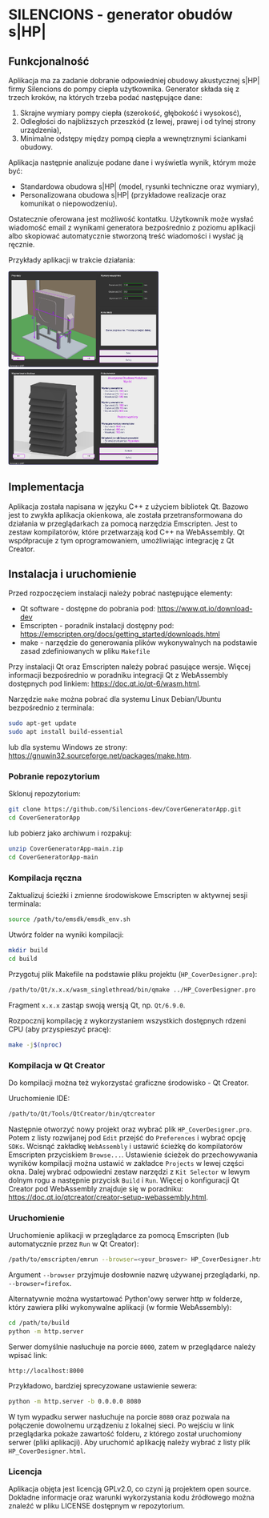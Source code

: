 # SILENCIONS - generator obudów s|HP|

## Funkcjonalność

Aplikacja ma za zadanie dobranie odpowiedniej obudowy akustycznej s|HP| firmy Silencions
do pompy ciepła użytkownika. Generator składa się z trzech kroków, na których trzeba podać 
następujące dane:

1. Skrajne wymiary pompy ciepła (szerokość, głębokość i wysokosć),
2. Odległości do najbliższych przeszkód (z lewej, prawej i od tylnej strony urządzenia),
3. Minimalne odstępy między pompą ciepła a wewnętrznymi ściankami obudowy.

Aplikacja następnie analizuje podane dane i wyświetla wynik, którym może być:

- Standardowa obudowa s|HP| (model, rysunki techniczne oraz wymiary),
- Personalizowana obudowa s|HP| (przykładowe realizacje oraz komunikat o niepowodzeniu).

Ostatecznie oferowana jest możliwość kontatku. Użytkownik może wysłać wiadomość email
z wynikami generatora bezpośrednio z poziomu aplikacji albo skopiować automatycznie
stworzoną treść wiadomości i wysłać ją ręcznie. 

Przykłady aplikacji w trakcie działania:
<p float="left">
  <img src="/ex/coverapp_ex1.png" width="300" />
  <img src="/ex/coverapp_ex2.png" width="300" /> 
</p>

## Implementacja

Aplikacja została napisana w języku C++ z użyciem bibliotek Qt. Bazowo jest to zwykła 
aplikacja okienkowa, ale została przetransformowana do działania w przeglądarkach za
pomocą narzędzia Emscripten. Jest to zestaw kompilatorów, które przetwarzają kod C++
na WebAssembly. Qt współpracuje z tym oprogramowaniem, umożliwiając integrację z Qt Creator.

## Instalacja i uruchomienie

Przed rozpoczęciem instalacji należy pobrać następujące elementy:

- Qt software - dostępne do pobrania pod: https://www.qt.io/download-dev
- Emscripten - poradnik instalacji dostępny pod: https://emscripten.org/docs/getting_started/downloads.html
- make - narzędzie do generowania plików wykonywalnych na podstawie zasad zdefiniowanych w pliku ```Makefile```

Przy instalacji Qt oraz Emscripten należy pobrać pasujące wersje. Więcej informacji bezpośrednio w 
poradniku integracji Qt z WebAssembly dostępnych pod linkiem: https://doc.qt.io/qt-6/wasm.html.

Narzędzie ```make``` można pobrać dla systemu Linux Debian/Ubuntu bezpośrednio z terminala:
   ```bash
   sudo apt-get update
   sudo apt install build-essential
   ```
lub dla systemu Windows ze strony: https://gnuwin32.sourceforge.net/packages/make.htm.

### Pobranie repozytorium

Sklonuj repozytorium:
   ```bash
   git clone https://github.com/Silencions-dev/CoverGeneratorApp.git
   cd CoverGeneratorApp
   ```
lub pobierz jako archiwum i rozpakuj:
  ```bash
  unzip CoverGeneratorApp-main.zip
  cd CoverGeneratorApp-main
  ```

### Kompilacja ręczna

Zaktualizuj ścieżki i zmienne środowiskowe Emscripten w aktywnej sesji terminala:
   ```bash
   source /path/to/emsdk/emsdk_env.sh
   ```
Utwórz folder na wyniki kompilacji:
   ```bash
   mkdir build
   cd build
   ```
Przygotuj plik Makefile na podstawie pliku projektu (```HP_CoverDesigner.pro```):
   ```bash
   /path/to/Qt/x.x.x/wasm_singlethread/bin/qmake ../HP_CoverDesigner.pro
   ```
Fragment ```x.x.x``` zastąp swoją wersją Qt, np. ```Qt/6.9.0```.

Rozpocznij kompilację z wykorzystaniem wszystkich dostępnych rdzeni CPU (aby przyspieszyć pracę):
   ```bash
   make -j$(nproc)
   ```
### Kompilacja w Qt Creator

Do kompilacji można też wykorzystać graficzne środowisko - Qt Creator.

Uruchomienie IDE:
```bash
/path/to/Qt/Tools/QtCreator/bin/qtcreator
```
Następnie otworzyć nowy projekt oraz wybrać plik ```HP_CoverDesigner.pro```. Potem z listy rozwijanej pod ```Edit```
przejść do ```Preferences``` i wybrać opcję ```SDKs```. Wcisnąć zakładkę ```WebAssembly``` i ustawić ścieżkę do
kompilatorów Emscripten przyciskiem ```Browse...```. Ustawienie ścieżek do przechowywania wyników kompilacji 
można ustawić w zakładce ```Projects``` w lewej części okna. Dalej wybrać odpowiedni zestaw narzędzi z ```Kit Selector```
w lewym dolnym rogu a następnie przycisk ```Build``` i ```Run```. Więcej o konfiguracji Qt Creator pod WebAssembly
znajduje się w poradniku: https://doc.qt.io/qtcreator/creator-setup-webassembly.html.

### Uruchomienie

Uruchomienie aplikacji w przeglądarce za pomocą Emscripten (lub automatycznie przez ```Run``` w Qt Creator):
   ```bash
   /path/to/emscripten/emrun --browser=<your_broswer> HP_CoverDesigner.html
   ```
Argument ```--browser``` przyjmuje dosłownie nazwę używanej przeglądarki, np. ```--browser=firefox```.

Alternatywnie można wystartować Python'owy serwer http w folderze, który zawiera pliki wykonywalne aplikacji (w formie WebAssembly):
   ```bash
   cd /path/to/build
   python -m http.server 
   ```
Serwer domyślnie nasłuchuje na porcie ```8000```, zatem w przeglądarce należy wpisać link:
  ```
  http://localhost:8000
  ```
Przykładowo, bardziej sprecyzowane ustawienie sewera:
```bash
python -m http.server -b 0.0.0.0 8080
```
W tym wypadku serwer nasłuchuje na porcie ```8080``` oraz pozwala na połączenie dowolnemu urządzeniu z lokalnej
sieci. Po wejściu w link przeglądarka pokaże zawartość folderu, z którego został uruchomiony serwer (pliki
aplikacji). Aby uruchomić aplikację należy wybrać z listy plik ```HP_CoverDesigner.html```.

### Licencja

Aplikacja objęta jest licencją GPLv2.0, co czyni ją projektem open source. Dokładne informacje oraz warunki wykorzystania kodu źródłowego można znaleźć
w pliku LICENSE dostępnym w repozytorium.
   






